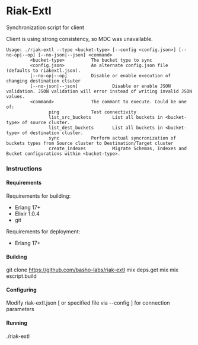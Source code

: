 Riak-Extl
========

Synchronization script for client

Client is using strong consistency, so MDC was unavailable.

```
Usage: ./riak-extl --type <bucket-type> [--config <config.json>] [--no-op|--op] [--no-json|--json] <command>
         <bucket-type>          The bucket type to sync
         <config.json>          An alternate config.json file (defaults to riakextl.json).
         [--no-op|--op]         Disable or enable execution of changing destination clsuter
         [--no-json|--json]             Disable or enable JSON validation. JSON validation will error instead of writing invalid JSON values.
         <command>              The commant to execute. Could be one of:
                ping            Test connectivity
                list_src_buckets        List all buckets in <bucket-type> of source cluster.
                list_dest_buckets       List all buckets in <bucket-type> of destination cluster.
                sync            Perform actual syncronization of buckets types from Source cluster to Destination/Target cluster
                create_indexes          Migrate Schemas, Indexes and Bucket configurations within <bucket-type>.
```

### Instructions

#### Requirements

Requirements for building:

  * Erlang 17+
  * Elixir 1.0.4
  * git

Requirements for deployment:

  * Erlang 17+

#### Building

  git clone https://github.com/basho-labs/riak-extl
  mix deps.get
  mix
  mix escript.build

#### Configuring

  Modify riak-extl.json [ or specified file via --config ] for connection parameters

#### Running

  ./riak-extl
